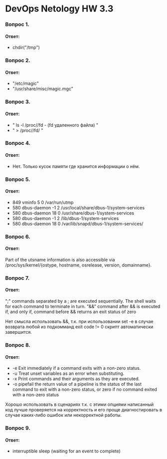 # DevOps Netology HW 3.3

### Вопрос 1. 
#### Ответ:
* chdir("/tmp")

### Вопрос 2.
#### Ответ:
* "/etc/magic"
* "/usr/share/misc/magic.mgc"

### Вопрос 3.
#### Ответ:
* " ls -l /proc/<pid>/fd - (fd удаленного файла) "
* " > /proc/<pid>/fd/<fd> "

### Вопрос 4.
#### Ответ:
* Нет. Только кусок памяти где хранится информации о нём.

### Вопрос 5.
#### Ответ:
* 849    vminfo              5   0 /var/run/utmp
* 580    dbus-daemon        -1   2 /usr/local/share/dbus-1/system-services
* 580    dbus-daemon        18   0 /usr/share/dbus-1/system-services
* 580    dbus-daemon        -1   2 /lib/dbus-1/system-services
* 580    dbus-daemon        18   0 /var/lib/snapd/dbus-1/system-services/

### Вопрос 6.
#### Ответ:
Part of the utsname information is also accessible via /proc/sys/kernel/{ostype, hostname, osrelease, version, domainname}.

### Вопрос 7.
#### Ответ:
";" commands separated by a ; are executed sequentially. The shell waits for each command to terminate in turn.
"&&" command after && is executed if, and only if, command before && returns an exit status of zero

Нет смысла использовать &&, т.к. при использовании set -e в случае возврата любой из подкомманд exit code != 0 скрипт автоматически завершится.

### Вопрос 8.
#### Ответ:
* -e Exit immediately if a command exits with a non-zero status.
* -u Treat unset variables as an error when substituting.
* -x Print commands and their arguments as they are executed.
* -o pipefail the return value of a pipeline is the status of the last command to exit with a non-zero status, or zero if no command exited with a non-zero status

Хорошо использовать в сценариях т.к. с этими опциями написанный код лучше проверяется на корректность и его проще диагностировать в случае каких-либо ошибок или некорректной работы.

### Вопрос 9.
#### Ответ: 
* interruptible sleep (waiting for an event to complete)
